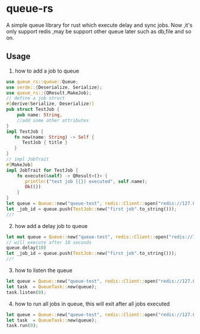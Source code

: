 # queue-rs
 A simple queue library for rust which execute delay and sync jobs.
 Now ,it's only support redis ,may be support other queue later such as db,file and so on.
 ## Usage
 
 1. how to add a job to queue
 
 ```rust
 use queue_rs::queue::Queue;
 use serde::{Deserialize, Serialize};
 use queue_rs::{QResult,MakeJob};
 // define a job struct
 #[derive(Serialize, Deserialize)]
 pub struct TestJob {
     pub name: String,
     //add some other attributes
 }
 impl TestJob {
    fn new(name: String) -> Self {
       TestJob { title }
    }
 }
 // impl JobTrait
 #[MakeJob]
 impl JobTrait for TestJob {
     fn execute(&self) -> QResult<()> {
        println!("test job [{}] executed", self.name);
        Ok(())
     }
 }
 let queue = Queue::new("queue-test", redis::Client::open("redis://127.0.0.1/").unwrap());
 let _job_id = queue.push(TestJob::new("first job".to_string()));
//!
 ```
 2. how add a delay job to queue
 ```rust
 let mut queue = Queue::new("queue-test", redis::Client::open("redis://127.0.0.1/").unwrap());
 // will execute after 10 seconds
 queue.delay(10)
 let _job_id = queue.push(TestJob::new("first job".to_string()));
//!
 ```
 3. how to listen the queue
 ```rust
 let queue = Queue::new("queue-test", redis::Client::open("redis://127.0.0.1/").unwrap());
 let task  = QueueTask::new(queue);
 task.listen(0);
 ```
 4. how to run all jobs in queue, this will exit after all jobs executed
 ```rust
 let queue = Queue::new("queue-test", redis::Client::open("redis://127.0.0.1/").unwrap());
 let task  = QueueTask::new(queue);
 task.run(0);
 ```